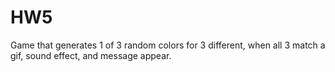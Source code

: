 # HW5
Game that generates 1 of 3 random colors for 3 different, when all 3 match a gif, sound effect, and message appear. 

